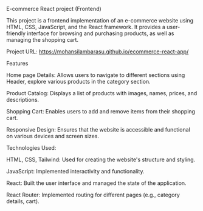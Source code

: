 E-commerce React project (Frontend)

This project is a frontend implementation of an e-commerce website using HTML, CSS, JavaScript, and the React framework. It provides a user-friendly interface for browsing and purchasing products, as well as managing the shopping cart.

Project URL: https://mohansilambarasu.github.io/ecommerce-react-app/

Features

Home page Details: Allows users to navigate to different sections using Header, explore various products in the category section.

Product Catalog: Displays a list of products with images, names, prices, and descriptions.

Shopping Cart: Enables users to add and remove items from their shopping cart.

Responsive Design: Ensures that the website is accessible and functional on various devices and screen sizes.


Technologies Used:

HTML, CSS, Tailwind: Used for creating the website's structure and styling.

JavaScript: Implemented interactivity and functionality.

React: Built the user interface and managed the state of the application.

React Router: Implemented routing for different pages (e.g., category details, cart).
